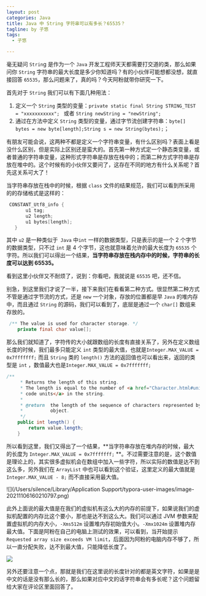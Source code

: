 ```yaml
---
layout: post
categories: Java
title: Java 中 String 字符串可以有多长？65535？
tagline: by 子悠
tags: 
  - 子悠

---
```


毫无疑问 `Strin`g 是作为一个 `Java` 开发工程师天天都需要打交道的类，那么如果问你 `String` 字符串的最大长度是多少你知道吗？有的小伙伴可能想都没想，就直接回答 `65535`，那么问题来了，真的吗？今天阿粉就带你研究一下。

<!--more-->

首先对于 `String` 我们可以有下面几种用法：

1. 定义一个 `String` 类型的变量：`private static final String STRING_TEST = "xxxxxxxxxxx"; ` 或者 `String newString = "newString";`
2. 通过在方法中定义 `String` 类型的变量，通过字节流创建字符串：`byte[] bytes = new byte[length];String s = new String(bytes);`；

有朋友可能会说，这两种不都是定义一个字符串变量，有什么区别吗？表面上看是没什么区别，但是实际上区别还是蛮大的。首先第一种方式定一个静态类变量，或者普通的字符串变量，这种形式字符串是存放在栈中的；而第二种方式字符串是存放在堆中的。这个时候有的小伙伴又要问了，这存在不同的地方有什么关系呢？首先这关系可大了！

当字符串存放在栈中的时候，根据 `class` 文件的结果规范，我们可以看到所采用的的存储格式是这样的：

```c++
 CONSTANT_Utf8_info {
       u1 tag;
       u2 length;
       u1 bytes[length];
   }
```

其中 `u2` 是一种类似于` Java` 中`int` 一样的数据类型，只是表示的是一个 2 个字节的数据类型，只不过 `int` 是 4 个字节，这也就意味着允许的最大长度为 `65535` 个字符。所以我们可以得出一个结果，**当字符串存放在栈内存中的时候，字符串的长度可以达到 65535。**

看到这里小伙伴又不耐烦了，说到：你看吧，我就说是 `65535` 吧，还不信。

别急，到这里我们才说了一半，接下来我们在看看第二种方式。很显然第二种方式不管是通过字节流的方式，还是 `new` 一个对象，存放的位置都是早 `Java` 的堆内存中，而且通过 `String` 的源码，我们可以看到了，底层是通过一个 `char[]` 数组来存放的。

```java
 /** The value is used for character storage. */
    private final char value[];
```

那么我们就知道了，字符传的大小就跟数组的长度有直接关系了，另外在定义数组长度的时候，我们最多只能定义 `int` 类型的最大值，也就是`Integer.MAX_VALUE = 0x7fffffff;` 而且 `String` 类的 `length()` 方法的返回值也可以看出来，返回的类型是 `int` ，数值最大也是`Integer.MAX_VALUE = 0x7fffffff;`

```java
/**
     * Returns the length of this string.
     * The length is equal to the number of <a href="Character.html#unicode">Unicode
     * code units</a> in the string.
     *
     * @return  the length of the sequence of characters represented by this
     *          object.
     */
    public int length() {
        return value.length;
    }
```

所以看到这里，我们又得出了一个结果，**当字符串存放在堆内存的时候，最大的长度为 `Integer.MAX_VALUE = 0x7fffffff;` **。不过需要注意的是，这个数值是理论上的，其实很多虚拟机会在数组中加入一些字符，所以实际的数值是达不到这么多，另外我们在 `ArrayList` 中也可以看到这个验证，这里定义的最大值就是`Integer.MAX_VALUE - 8;` 而不直接采用最大值。

![](/Users/silence/Library/Application Support/typora-user-images/image-20211106160210797.png)

此外上面说的最大值是在我们的虚拟机有这么大的内存的前提下，如果说我们的虚拟机配置的内存比这个要小，那也是达不到这么大。我们可以通过 JVM 参数来配置虚拟机的内存大小，`-Xms512m` 设置堆内存初始值大小。`-Xmx1024m` 设置堆内存最大值。下面是阿粉在自己的电脑上测试的效果，可以看到，当开始提示`Requested array size exceeds VM limit`，后面因为阿粉的电脑内存不够了，所以一直分配失败，达不到最大值，只能降低长度了。

![](/Users/silence/IdeaProjects/justdojava.github.io/assets/images/2019/java/image_ziyou/2021/1106/02.png)

另外还要注意一个点，那就是我们在这里说的长度针对的都是英文字符，如果是是中文的话是没有那么长的，那么如果对应中文的话字符串会有多长呢？这个问题留给大家在评论区里面回答了。